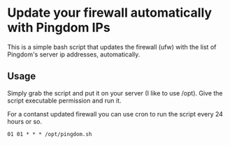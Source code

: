 # Update your firewall automatically with Pingdom IPs
This is a simple bash script that updates the firewall (ufw) with the list of Pingdom's server ip addresses, automatically.

## Usage
Simply grab the script and put it on your server (I like to use /opt). Give the script executable permission and run it.

For a contanst updated firewall you can use cron to run the script every 24 hours or so.

```
01 01 * * * /opt/pingdom.sh


